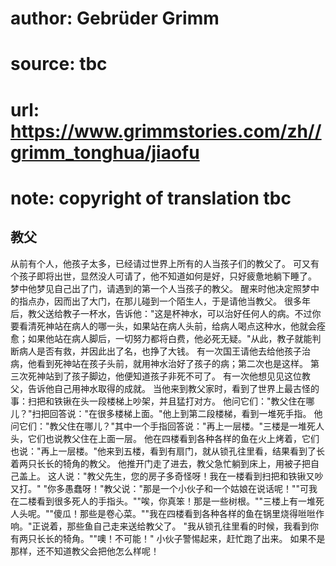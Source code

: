 # author: Gebrüder Grimm
# source: tbc
# url: https://www.grimmstories.com/zh//grimm_tonghua/jiaofu
# note: copyright of translation tbc

## 教父 

从前有个人，他孩子太多，已经请过世界上所有的人当孩子们的教父了。
可又有个孩子即将出世，显然没人可请了，他不知道如何是好，只好疲惫地躺下睡了。
梦中他梦见自己出了门，请遇到的第一个人当孩子的教父。
醒来时他决定照梦中的指点办，因而出了大门，在那儿碰到一个陌生人，于是请他当教父。
很多年后，教父送给教子一杯水，告诉他："这是杯神水，可以治好任何人的病。不过你要看清死神站在病人的哪一头，如果站在病人头前，给病人喝点这种水，他就会痊愈；如果他站在病人脚后，一切努力都将白费，他必死无疑。"从此，教子就能判断病人是否有救，并因此出了名，也挣了大钱。
有一次国王请他去给他孩子治病，他看到死神站在孩子头前，就用神水治好了孩子的病；第二次也是这样。
第三次死神站到了孩子脚边，他便知道孩子非死不可了。
有一次他想见见这位教父，告诉他自己用神水取得的成就。
当他来到教父家时，看到了世界上最古怪的事：扫把和铁锹在头一段楼梯上吵架，并且猛打对方。
他问它们："教父住在哪儿？"扫把回答说："在很多楼梯上面。"他上到第二段楼梯，看到一堆死手指。
他问它们："教父住在哪儿？"其中一个手指回答说："再上一层楼。"三楼是一堆死人头，它们也说教父住在上面一层。
他在四楼看到各种各样的鱼在火上烤着，它们也说："再上一层楼。"他来到五楼，看到有扇门，就从锁孔往里看，结果看到了长着两只长长的犄角的教父。
他推开门走了进去，教父急忙躺到床上，用被子把自己盖上。
这人说："教父先生，您的房子多奇怪呀！我在一楼看到扫把和铁锹又吵又打。"
"你多愚蠢呀！"教父说："那是一个小伙子和一个姑娘在说话呢！""可我在二楼看到很多死人的手指头。""唉，你真笨！那是一些树根。""三楼上有一堆死人头呢。""傻瓜！那些是卷心菜。""我在四楼看到各种各样的鱼在锅里烧得咝咝作响。"正说着，那些鱼自己走来送给教父了。
"我从锁孔往里看的时候，我看到你有两只长长的犄角。""噢！不可能！"
小伙子警惕起来，赶忙跑了出来。
如果不是那样，还不知道教父会把他怎么样呢！
